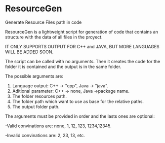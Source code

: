 # ResourceGen
Generate Resource Files path in code

ResourceGen is a lightweight script for generation of code that contains an structure with the data of all files in the proyect.

IT ONLY SUPPORTS OUTPUT FOR C++ and JAVA, BUT MORE LANGUAGES WILL BE ADDED SOON.

The script can be called with no arguments. Then it creates the code for the folder it is contained and the output is in the same folder.

The possible arguments are:
1. Language output: C++ -> "cpp", Java -> "java".
2. Aditional parameter: C++ -> none, Java ->package name.
3. The folder resources path.
4. The folder path which want to use as base for the relative paths.
5. The output folder path.

The arguments must be provided in order and the lasts ones are optional:

-Valid convinations are: none, 1, 12, 123, 1234,12345.

-Invalid convinations are: 2, 23, 13, etc.
